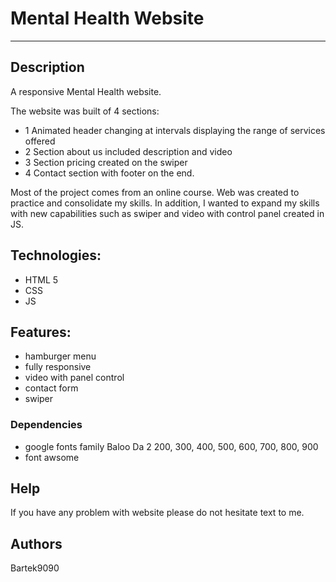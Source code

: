 #  Mental Health Website
-------------------------

## Description
A responsive Mental Health website.

The website was built of 4 sections:
  - 1 Animated header changing at intervals displaying the range of services offered
  - 2 Section about us included description and video
  - 3 Section pricing created on the swiper 
  - 4 Contact section with footer on the end.

Most of the project comes from an online course. Web was created to practice and consolidate my skills.
In addition, I wanted to expand my skills with new capabilities such as swiper and video with control panel created in JS. 

## Technologies:
* HTML 5
* CSS
* JS

## Features:
* hamburger menu
* fully responsive
* video with panel control 
* contact form
* swiper

### Dependencies

* google fonts family Baloo Da 2 200, 300, 400, 500, 600, 700, 800, 900
* font awsome

## Help

If you have any problem with website please do not hesitate text to me.

## Authors
Bartek9090

